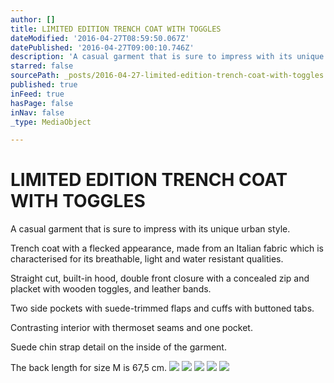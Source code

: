 ```yaml
---
author: []
title: LIMITED EDITION TRENCH COAT WITH TOGGLES
dateModified: '2016-04-27T08:59:50.067Z'
datePublished: '2016-04-27T09:00:10.746Z'
description: 'A casual garment that is sure to impress with its unique urban style. '
starred: false
sourcePath: _posts/2016-04-27-limited-edition-trench-coat-with-toggles.md
published: true
inFeed: true
hasPage: false
inNav: false
_type: MediaObject

---
```

# LIMITED EDITION TRENCH COAT WITH TOGGLES

A casual garment that is sure to impress with its unique urban style. 

Trench coat with a flecked appearance, made from an Italian fabric which is characterised for its breathable, light and water resistant qualities. 

Straight cut, built-in hood, double front closure with a concealed zip and placket with wooden toggles, and leather bands. 

Two side pockets with suede-trimmed flaps and cuffs with buttoned tabs. 

Contrasting interior with thermoset seams and one pocket. 

Suede chin strap detail on the inside of the garment. 

The back length for size M is 67,5 cm.
![](https://the-grid-user-content.s3-us-west-2.amazonaws.com/b991b209-ceaa-4860-bae2-4e3725fbf85d.jpg)
![](https://the-grid-user-content.s3-us-west-2.amazonaws.com/41d351c7-95dd-48d3-8de3-ac9ccfb668ae.jpg)
![](https://the-grid-user-content.s3-us-west-2.amazonaws.com/85ea28fc-58ec-4a2b-9f88-e092ca91b65c.jpg)
![](https://the-grid-user-content.s3-us-west-2.amazonaws.com/178d00a0-f281-4e0c-aef9-a88c51c803d9.jpg)
![](https://the-grid-user-content.s3-us-west-2.amazonaws.com/12dae83c-5588-4bad-ba4b-c788ea731afa.jpg)